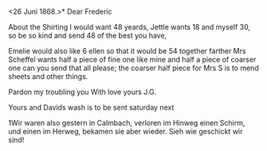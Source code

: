  <26 Juni 1868.>*
Dear Frederic

About the Shirting I would want 48 yeards, Jettle wants 18 and myself 30, so be so kind and send 48 of the best you have,

Emelie would also like 6 ellen so that it would be 54 together farther Mrs Scheffel wants half a piece of fine one like mine and half a piece of coarser one can you send that all please; the coarser half piece for Mrs S is to mend sheets and other things.

Pardon my troubling you
 With love yours J.G.

Yours and Davids wash is to be sent saturday next


1Wir waren also gestern in Calmbach, verloren im Hinweg einen Schirm, und einen im Herweg, bekamen sie aber wieder. Sieh wie geschickt wir sind! 